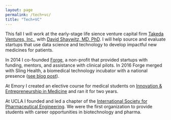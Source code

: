 ```yaml
---
layout: page
permalink: /tech+vc/
title: "Tech+VC"
---
```


This fall I will work at the early-stage life sience venture capital firm [Takeda Ventures, Inc.](http://takedaventures.com), with [David Shaywitz, MD, PhD](https://www.linkedin.com/in/david-shaywitz-md-phd-232a237/). I will help source and evaluate startups that use data science and technology to develop impactful new medicines for patients. 

In 2014 I co-founded [Forge](http://forgehealth.org), a non-profit that provided startups with funding, mentors, and assistance with clinical pilots. In 2016 Forge merged with Sling Health, a biomedical technology incubator with a national presence ([see blog post](http://erikreinertsen.com/forge-merger-sling-health/)).

At Emory I created an elective course for medical students on [Innovation & Entrepreneurship in Medicine](http://erikreinertsen.com/papers/iemed.pdf) and ran it for two years.

At UCLA I founded and led a chapter of the [International Society for Pharmaceutical
Engineering](http://www.ispeucla.com/). We were the first organization to provide students with career opportunities in biotechnology and pharma.
